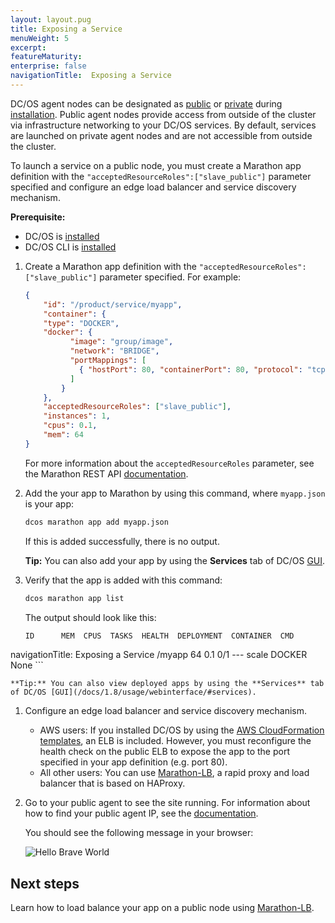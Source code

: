 ```yaml
---
layout: layout.pug
title: Exposing a Service
menuWeight: 5
excerpt:
featureMaturity:
enterprise: false
navigationTitle:  Exposing a Service
---
```


<!-- This source repo for this topic is https://github.com/dcos/dcos-docs -->


DC/OS agent nodes can be designated as [public](/docs/1.8/overview/concepts/#public) or [private](/docs/1.8/overview/concepts/#private) during [installation](/docs/1.8/administration/installing/oss/). Public agent nodes provide access from outside of the cluster via infrastructure networking to your DC/OS services. By default, services are launched on private agent nodes and are not accessible from outside the cluster. 

To launch a service on a public node, you must create a Marathon app definition with the `"acceptedResourceRoles":["slave_public"]` parameter specified and configure an edge load balancer and service discovery mechanism.  

**Prerequisite:**

* DC/OS is [installed](/docs/1.8/administration/installing/oss/)
* DC/OS CLI is [installed](/docs/1.8/usage/cli/install/)


1.  Create a Marathon app definition with the `"acceptedResourceRoles":["slave_public"]` parameter specified. For example:

    ```json
    {
        "id": "/product/service/myapp",
        "container": {
        "type": "DOCKER",
        "docker": {
              "image": "group/image",
              "network": "BRIDGE",
              "portMappings": [
                { "hostPort": 80, "containerPort": 80, "protocol": "tcp"}
              ]
            }
        },
        "acceptedResourceRoles": ["slave_public"],
        "instances": 1,
        "cpus": 0.1,
        "mem": 64
    }
    ```

    For more information about the `acceptedResourceRoles` parameter, see the Marathon REST API [documentation](/docs/1.8/usage/managing-services/rest-api/).

1.  Add the your app to Marathon by using this command, where `myapp.json` is your app:

    ```bash
    dcos marathon app add myapp.json
    ```

    If this is added successfully, there is no output.
    
     **Tip:** You can also add your app by using the **Services** tab of DC/OS [GUI](/docs/1.8/usage/webinterface/#services). 

1.  Verify that the app is added with this command:

    ```bash
    dcos marathon app list
    ```
    
    The output should look like this:
    
    ```bash
    ID      MEM  CPUS  TASKS  HEALTH  DEPLOYMENT  CONTAINER  CMD
navigationTitle:  Exposing a Service
        /myapp   64  0.1    0/1    ---      scale       DOCKER   None
    ```
    
    **Tip:** You can also view deployed apps by using the **Services** tab of DC/OS [GUI](/docs/1.8/usage/webinterface/#services).
    
1.  Configure an edge load balancer and service discovery mechanism. 

    - AWS users: If you installed DC/OS by using the [AWS CloudFormation templates](/docs/1.8/administration/installing/oss/cloud/aws/), an ELB is included. However, you must reconfigure the health check on the public ELB to expose the app to the port specified in your app definition (e.g. port 80).
    - All other users: You can use [Marathon-LB](/docs/1.8/usage/service-discovery/marathon-lb/), a rapid proxy and load balancer that is based on HAProxy. 

1.  Go to your public agent to see the site running. For information about how to find your public agent IP, see the [documentation](/docs/1.8/administration/locate-public-agent/).

    You should see the following message in your browser: 
    
    ![Hello Brave World](/docs/1.8/usage/managing-services/img/helloworld.png)
    
## Next steps

Learn how to load balance your app on a public node using [Marathon-LB](/docs/1.8/usage/service-discovery/marathon-lb/marathon-lb-basic-tutorial/).

